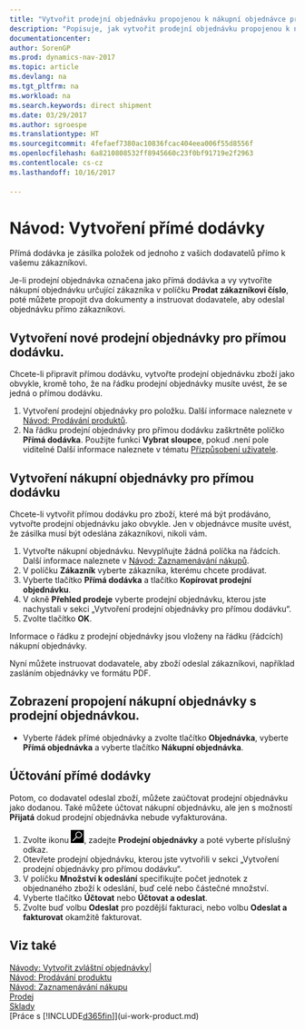 ```yaml
---
title: "Vytvořit prodejní objednávku propojenou k nákupní objednávce pro přímou dodávku"
description: "Popisuje, jak vytvořit prodejní objednávku propojenou k nákupní objednávce k povolení dodávky přímo od dodavatele k zákazníkovi."
documentationcenter: 
author: SorenGP
ms.prod: dynamics-nav-2017
ms.topic: article
ms.devlang: na
ms.tgt_pltfrm: na
ms.workload: na
ms.search.keywords: direct shipment
ms.date: 03/29/2017
ms.author: sgroespe
ms.translationtype: HT
ms.sourcegitcommit: 4fefaef7380ac10836fcac404eea006f55d8556f
ms.openlocfilehash: 6a8210808532ff8945660c23f0bf91719e2f2963
ms.contentlocale: cs-cz
ms.lasthandoff: 10/16/2017

---
```

# <a name="how-to-make-drop-shipments"></a>Návod: Vytvoření přímé dodávky
Přímá dodávka je zásilka položek od jednoho z vašich dodavatelů přímo k vašemu zákazníkovi.

Je-li prodejní objednávka označena jako přímá dodávka a vy vytvoříte nákupní objednávku určující zákazníka v políčku **Prodat zákazníkovi číslo**, poté můžete propojit dva dokumenty a instruovat dodavatele, aby odeslal objednávku přímo zákazníkovi.

## <a name="to-create-a-sales-order-for-drop-shipment"></a>Vytvoření nové prodejní objednávky pro přímou dodávku.
Chcete-li připravit přímou dodávku, vytvořte prodejní objednávku zboží jako obvykle, kromě toho, že na řádku prodejní objednávky musíte uvést, že se jedná o přímou dodávku.

1. Vytvoření prodejní objednávky pro položku. Další informace naleznete v [Návod: Prodávání produktů](sales-how-sell-products.md).
2. Na řádku prodejní objednávky pro přímou dodávku zaškrtněte políčko **Přímá dodávka**. Použijte funkci **Vybrat sloupce**, pokud .není pole viditelné Další informace naleznete v tématu [Přizpůsobení uživatele](ui-user-personalization.md).

## <a name="to-create-the-purchase-order-for-drop-shipment"></a>Vytvoření nákupní objednávky pro přímou dodávku
Chcete-li vytvořit přímou dodávku pro zboží, které má být prodáváno, vytvořte prodejní objednávku jako obvykle. Jen v objednávce musíte uvést, že zásilka musí být odeslána zákazníkovi, nikoli vám.

1. Vytvořte nákupní objednávku. Nevyplňujte žádná políčka na řádcích. Další informace naleznete v [Návod: Zaznamenávání nákupů](purchasing-how-record-purchases.md).
2. V políčku **Zákazník** vyberte zákazníka, kterému chcete prodávat.
3. Vyberte tlačítko **Přímá dodávka** a tlačítko **Kopírovat prodejní objednávku**.
4. V okně **Přehled prodeje** vyberte prodejní objednávku, kterou jste nachystali v sekci „Vytvoření prodejní objednávky pro přímou dodávku“.
5. Zvolte tlačítko **OK**.

Informace o řádku z prodejní objednávky jsou vloženy na řádku (řádcích) nákupní objednávky.

Nyní můžete instruovat dodavatele, aby zboží odeslal zákazníkovi, například zasláním objednávky ve formátu PDF.     

## <a name="to-view-the-linked-purchase-order-from-the-sales-order"></a>Zobrazení propojení nákupní objednávky s prodejní objednávkou.
* Vyberte řádek přímé objednávky a zvolte tlačítko **Objednávka**, vyberte **Přímá objednávka** a vyberte tlačítko **Nákupní objednávka**.

## <a name="to-post-a-drop-shipment"></a>Účtování přímé dodávky
Potom, co dodavatel odeslal zboží, můžete zaúčtovat prodejní objednávku jako dodanou. Také můžete účtovat nákupní objednávku, ale jen s možností **Přijatá** dokud prodejní objednávka nebude vyfakturována.

1. Zvolte ikonu ![Vyhledat stránku nebo sestavu](media/ui-search/search_small.png "Ikona Vyhledat stránku nebo sestavu"), zadejte **Prodejní objednávky** a poté vyberte příslušný odkaz.
2. Otevřete prodejní objednávku, kterou jste vytvořili v sekci „Vytvoření prodejní objednávky pro přímou dodávku“.
3. V políčku **Množství k odeslání** specifikujte počet jednotek z objednaného zboží k odeslání, buď celé nebo částečné množství.
4. Vyberte tlačítko **Účtovat** nebo **Účtovat a odeslat**.
5. Zvolte buď volbu **Odeslat** pro pozdější fakturaci, nebo volbu **Odeslat a fakturovat** okamžitě fakturovat.

## <a name="see-also"></a>Viz také
[Návody: Vytvořit zvláštní objednávky](sales-how-to-create-special-orders.md)|  
[Návod: Prodávání produktu](sales-how-sell-products.md)  
[Návod: Zaznamenávání nákupu](purchasing-how-record-purchases.md)  
[Prodej](sales-manage-sales.md)  
[Sklady](inventory-manage-inventory.md)  
[Práce s [!INCLUDE[d365fin](includes/d365fin_md.md)]](ui-work-product.md)

